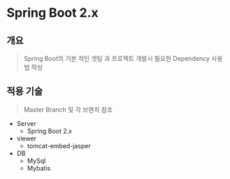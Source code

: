# Spring Boot 2.x

## 개요

> Spring Boot의 기본 적인 셋팅 과 프로젝트 개발시 필요한 Dependency 사용법 작성

## 적용 기술

> Master Branch 및 각 브랜치 참조

* Server
  * Spring Boot 2.x
* viewer
  * tomcat-embed-jasper
* DB
  * MySql
  * Mybatis
